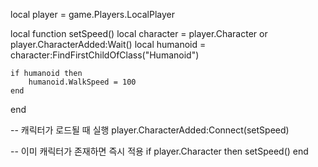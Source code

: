 local player = game.Players.LocalPlayer

local function setSpeed()
    local character = player.Character or player.CharacterAdded:Wait()
    local humanoid = character:FindFirstChildOfClass("Humanoid")

    if humanoid then
        humanoid.WalkSpeed = 100
    end
end

-- 캐릭터가 로드될 때 실행
player.CharacterAdded:Connect(setSpeed)

-- 이미 캐릭터가 존재하면 즉시 적용
if player.Character then
    setSpeed()
end
